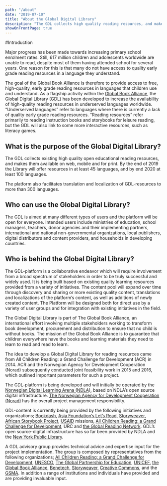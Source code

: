 ```yaml
---
path: "/about"
date: "2019-07-10"
title: "About the Global Digital Library"
description: "The GDL collects high quality reading resources, and make them available on web, mobile and for print.  By the end of 2018 the Library will offer resources in at least 25 languages, and by end 2020 at least 100 languages."
showOnFrontPage: true
---
```


#Introduction

Major progress has been made towards increasing primary school enrolment rates. Still, 617 million children and adolescents worldwide are unable to read, despite most of them having attended school for several years. One reason for this is that many do not have access to quality early grade reading resources in a language they understand.

The goal of the Global Book Alliance is therefore to provide access to free, high-quality, early grade reading resources in languages that children use and understand. As a flagship activity within the [Global Book Alliance](http://globalbookalliance.org), the Global Digital Library (GDL) has been developed to increase the availability of high-quality reading resources in underserved languages worldwide. “Underserved languages” refer to languages where there is currently a lack of quality early grade reading resources. “Reading resources” refer primarily to reading instruction books and storybooks for leisure reading, but the GDL will also link to some more interactive resources, such as literacy games.

## What is the purpose of the Global Digital Library?

The GDL collects existing high quality open educational reading resources, and makes them available on web, mobile and for print. By the end of 2019 the Library will offer resources in at least 45 languages, and by end 2020 at least 100 languages.

The platform also facilitates translation and localization of GDL-resources to more than 300 languages.

## Who can use the Global Digital Library?

The GDL is aimed at many different types of users and the platform will be open for everyone. Intended users include ministries of education, school managers, teachers, donor agencies and their implementing partners, international and national non-governmental organizations, local publishers, digital distributors and content providers, and households in developing countries.

## Who is behind the Global Digital Library?

The GDL-platform is a collaborative endeavor which will require involvement from a broad spectrum of stakeholders in order to be truly successful and widely used. It is being built based on existing quality learning resources provided from a variety of initiatives. The content pool will expand over time through discovery and sharing or more existing quality content, translations and localizations of the platform’s content, as well as additions of newly created content. The Platform will be designed both for direct use by a variety of user groups and for integration with existing initiatives in the field.

The Global Digital Library is part of The Global Book Alliance, an international effort involving multiple stakeholders working to transform book development, procurement and distribution to ensure that no child is without books. The mission of the Global Book Alliance is to guarantee that children everywhere have the books and learning materials they need to learn to read and read to learn.

The idea to develop a Global Digital Library for reading resources came from All Children Reading: a Grand Challenge for Development (ACR) in 2014. ACR and the Norwegian Agency for Development Cooperation (Norad) subsequently conducted joint feasibility work in 2015 and 2016, which outlined important parameters for such a project.

The GDL-platform is being developed and will initially be operated by the [Norwegian Digital Learning Arena (NDLA)](https://ndla.no/), based on NDLA’s open source digital infrastructure. [The Norwegian Agency for Development Cooperation (Norad)](https://norad.no/en/front/) has the overall project management responsibility.

GDL-content is currently being provided by the following initiatives and organizations; [Bookdash](https://bookdash.org/), [Asia Foundation’s Let’s Read](https://reader.letsreadasia.org/?uiLang=4846240843956224), [Storyweaver](https://storyweaver.org.in/), [African Storybook Project](https://www.africanstorybook.org/), [USAID](https://www.usaid.gov/) missions, [All Children Reading: a Grand Challenge for Development](https://allchildrenreading.org/), URC and [the Global Reading Network](https://www.globalreadingnetwork.net/). GDL’s open source-digital infrastructure has so far been provided by NDLA and the [New York Public Library](https://www.nypl.org/).

A GDL advisory group provides technical advice and expertise input for the project implementation. The group is composed by representatives from the following organizations; [All Children Reading: a Grand Challenge for Development](https://allchildrenreading.org/), [UNESCO](https://en.unesco.org/), [The Global Partnership for Education](https://www.globalpartnership.org/), [UNICEF](https://www.unicef.org/), [the Global Book Alliance](http://globalbookalliance.org/), [Benetech](https://benetech.org/), [Storyweaver](https://storyweaver.org.in/), [Creative Commons](https://creativecommons.org/), and the [GSMA](https://www.gsma.com/). In addition a range of institutions and individuals have provided and are providing invaluable input.
